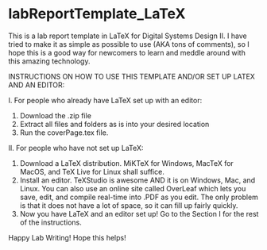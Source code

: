 # labReportTemplate_LaTeX
This is a lab report template in LaTeX for Digital Systems Design II. I have tried to make it as simple as possible to use (AKA tons of comments), so I hope this is a good way for newcomers to learn and meddle around with this amazing technology. 

INSTRUCTIONS ON HOW TO USE THIS TEMPLATE AND/OR SET UP LATEX AND AN EDITOR:

I. For people who already have LaTeX set up with an editor:
  1. Download the .zip file
  2. Extract all files and folders as is into your desired location
  3. Run the coverPage.tex file.
  
II. For people who have not set up LaTeX:
  1. Download a LaTeX distribution. MiKTeX for Windows, MacTeX for MacOS, and TeX Live for Linux shall suffice.
  2. Install an editor. TeXStudio is awesome AND it is on Windows, Mac, and Linux. You can also use an online site called OverLeaf which        lets you save, edit, and compile real-time into .PDF as you edit. The only problem is that it does not have a lot of space, so it can      fill up fairly quickly.
  3. Now you have LaTeX and an editor set up! Go to the Section I for the rest of the instructions.
  
  Happy Lab Writing! Hope this helps!
